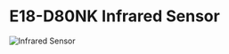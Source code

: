 # E18-D80NK Infrared Sensor

![Infrared Sensor](https://www.microchip.lk/wp-content/uploads/2018/03/ir-barrier-sensor-e18-d80nk.jpg)